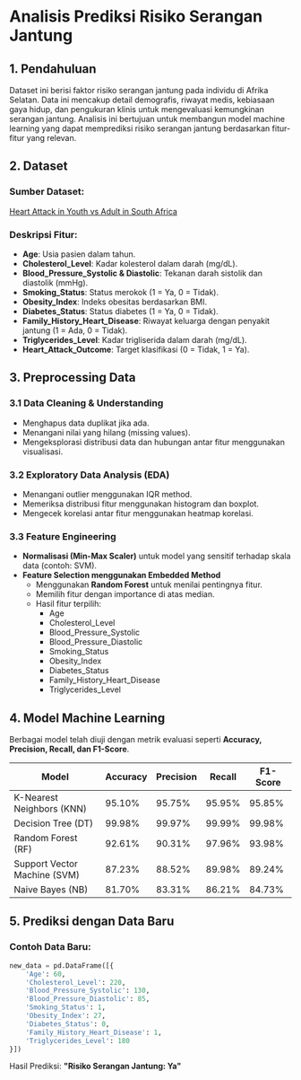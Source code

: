 # Analisis Prediksi Risiko Serangan Jantung

## 1. Pendahuluan
Dataset ini berisi faktor risiko serangan jantung pada individu di Afrika Selatan. Data ini mencakup detail demografis, riwayat medis, kebiasaan gaya hidup, dan pengukuran klinis untuk mengevaluasi kemungkinan serangan jantung. Analisis ini bertujuan untuk membangun model machine learning yang dapat memprediksi risiko serangan jantung berdasarkan fitur-fitur yang relevan.

## 2. Dataset
### Sumber Dataset:
[Heart Attack in Youth vs Adult in South Africa](https://www.kaggle.com/datasets/ashaychoudhary/heart-attack-in-youth-vs-adult-in-south-africa)

### Deskripsi Fitur:
- **Age**: Usia pasien dalam tahun.
- **Cholesterol_Level**: Kadar kolesterol dalam darah (mg/dL).
- **Blood_Pressure_Systolic & Diastolic**: Tekanan darah sistolik dan diastolik (mmHg).
- **Smoking_Status**: Status merokok (1 = Ya, 0 = Tidak).
- **Obesity_Index**: Indeks obesitas berdasarkan BMI.
- **Diabetes_Status**: Status diabetes (1 = Ya, 0 = Tidak).
- **Family_History_Heart_Disease**: Riwayat keluarga dengan penyakit jantung (1 = Ada, 0 = Tidak).
- **Triglycerides_Level**: Kadar trigliserida dalam darah (mg/dL).
- **Heart_Attack_Outcome**: Target klasifikasi (0 = Tidak, 1 = Ya).

## 3. Preprocessing Data
### 3.1 Data Cleaning & Understanding
- Menghapus data duplikat jika ada.
- Menangani nilai yang hilang (missing values).
- Mengeksplorasi distribusi data dan hubungan antar fitur menggunakan visualisasi.

### 3.2 Exploratory Data Analysis (EDA)
- Menangani outlier menggunakan IQR method.
- Memeriksa distribusi fitur menggunakan histogram dan boxplot.
- Mengecek korelasi antar fitur menggunakan heatmap korelasi.

### 3.3 Feature Engineering
- **Normalisasi (Min-Max Scaler)** untuk model yang sensitif terhadap skala data (contoh: SVM).
- **Feature Selection menggunakan Embedded Method**
  - Menggunakan **Random Forest** untuk menilai pentingnya fitur.
  - Memilih fitur dengan importance di atas median.
  - Hasil fitur terpilih:
    - Age
    - Cholesterol_Level
    - Blood_Pressure_Systolic
    - Blood_Pressure_Diastolic
    - Smoking_Status
    - Obesity_Index
    - Diabetes_Status
    - Family_History_Heart_Disease
    - Triglycerides_Level

## 4. Model Machine Learning
Berbagai model telah diuji dengan metrik evaluasi seperti **Accuracy, Precision, Recall, dan F1-Score**.

| Model | Accuracy | Precision | Recall | F1-Score |
|---|---|---|---|---|
| K-Nearest Neighbors (KNN) | 95.10% | 95.75% | 95.95% | 95.85% |
| Decision Tree (DT) | 99.98% | 99.97% | 99.99% | 99.98% |
| Random Forest (RF) | 92.61% | 90.31% | 97.96% | 93.98% |
| Support Vector Machine (SVM) | 87.23% | 88.52% | 89.98% | 89.24% |
| Naive Bayes (NB) | 81.70% | 83.31% | 86.21% | 84.73% |

## 5. Prediksi dengan Data Baru
### Contoh Data Baru:
```python
new_data = pd.DataFrame([{
    'Age': 60,
    'Cholesterol_Level': 220,
    'Blood_Pressure_Systolic': 130,
    'Blood_Pressure_Diastolic': 85,
    'Smoking_Status': 1,
    'Obesity_Index': 27,
    'Diabetes_Status': 0,
    'Family_History_Heart_Disease': 1,
    'Triglycerides_Level': 180
}])
```
Hasil Prediksi: **"Risiko Serangan Jantung: Ya"**




